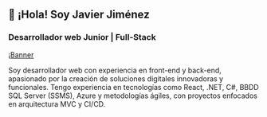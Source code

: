 
## 👋 ¡Hola! Soy Javier Jiménez
### Desarrollador web Junior | Full-Stack

¡[Banner](https://github.com/JaviJimenezFernandez/JaviJimenezFernandez/raw/main/Logo%20Desarrollador%20Javier%20Jiménez%20Formato%20panorámico.jpg)

Soy desarrollador web con experiencia en front-end y back-end, apasionado por la creación de soluciones digitales innovadoras y funcionales.
Tengo experiencia en tecnologías como React, .NET, C#, BBDD SQL Server (SSMS), Azure y metodologías ágiles, con proyectos enfocados en arquitectura MVC y CI/CD.



